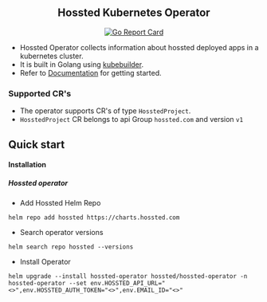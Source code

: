 <h2 align="center">
  <br>
  Hossted Kubernetes Operator
</h2>

<div align="center">

[![Go Report Card](https://goreportcard.com/badge/github.com/hossted/hossted-operator)](https://goreportcard.com/report/github.com/hossted/hossted-operator)

</div>

- Hossted Operator collects information about hossted deployed apps in a kubernetes cluster.
- It is built in Golang using [kubebuilder](https://github.com/kubernetes-sigs/kubebuilder).
- Refer to [Documentation](./docs/README.md) for getting started.

### Supported CR's

- The operator supports CR's of type ```HosstedProject```.
- ```HosstedProject``` CR belongs to api Group ```hossted.com``` and version ```v1```

## Quick start

#### Installation


##### Hossted operator 

- Add Hossted Helm Repo
```
helm repo add hossted https://charts.hossted.com
```
- Search operator versions
```
helm search repo hossted --versions
```
- Install Operator
```
helm upgrade --install hossted-operator hossted/hossted-operator -n hossted-operator --set env.HOSSTED_API_URL="<>",env.HOSSTED_AUTH_TOKEN="<>",env.EMAIL_ID="<>"
 ```
